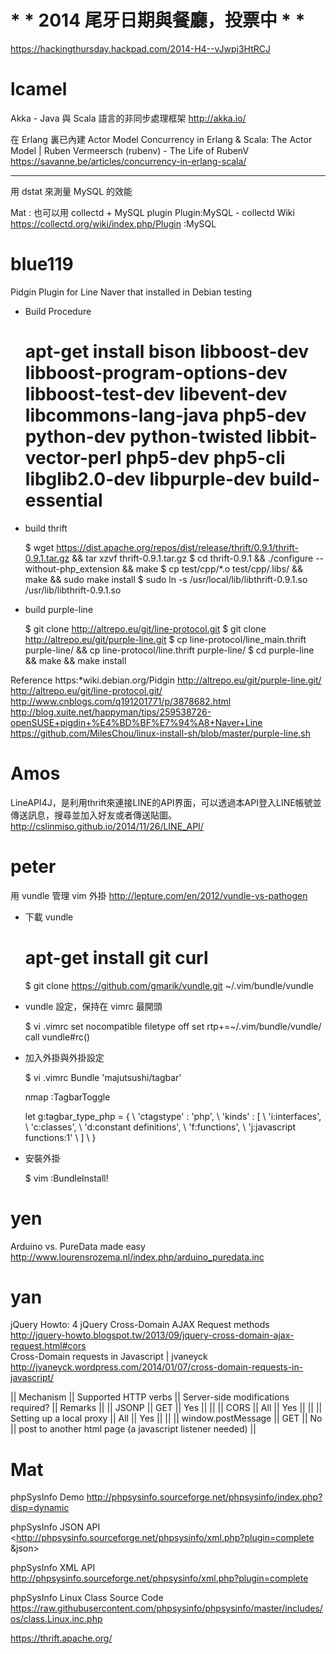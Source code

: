 # * * 2014 尾牙日期與餐廳，投票中 * *

<https://hackingthursday.hackpad.com/2014-H4--vJwpj3HtRCJ>  



# lcamel

Akka - Java 與 Scala 語言的非同步處理框架
<http://akka.io/>  

在 Erlang 裏已內建 Actor Model
Concurrency in Erlang & Scala: The Actor Model | Ruben Vermeersch (rubenv) - The Life of RubenV
<https://savanne.be/articles/concurrency-in-erlang-scala/>  

------

用 dstat 來測量 MySQL 的效能

Mat : 也可以用 collectd + MySQL plugin
Plugin:MySQL - collectd Wiki
<https://collectd.org/wiki/index.php/Plugin>  :MySQL

# blue119

Pidgin Plugin for Line Naver that installed in Debian testing

* Build Procedure


    # apt-get install bison libboost-dev libboost-program-options-dev  libboost-test-dev libevent-dev libcommons-lang-java php5-dev python-dev  python-twisted libbit-vector-perl php5-dev php5-cli libglib2.0-dev  libpurple-dev build-essential


* build thrift


    $ wget https://dist.apache.org/repos/dist/release/thrift/0.9.1/thrift-0.9.1.tar.gz && tar xzvf thrift-0.9.1.tar.gz
    $ cd thrift-0.9.1 && ./configure --without-php_extension && make
    $ cp test/cpp/*.o test/cpp/.libs/ && make && sudo make install
    $ sudo ln -s /usr/local/lib/libthrift-0.9.1.so /usr/lib/libthrift-0.9.1.so


* build purple-line


    $ git clone http://altrepo.eu/git/line-protocol.git
    $ git clone http://altrepo.eu/git/purple-line.git
    $ cp line-protocol/line_main.thrift purple-line/ && cp line-protocol/line.thrift purple-line/
    $ cd purple-line && make && make install


Reference
https:*wiki.debian.org/Pidgin
<http://altrepo.eu/git/purple-line.git/>  
<http://altrepo.eu/git/line-protocol.git/>  
<http://www.cnblogs.com/q191201771/p/3878682.html>  
<http://blog.xuite.net/happyman/tips/259538726-openSUSE+pigdin+%E4%BD%BF%E7%94%A8+Naver+Line>  
<https://github.com/MilesChou/linux-install-sh/blob/master/purple-line.sh>  

# Amos

LineAPI4J，是利用thrift來連接LINE的API界面，可以透過本API登入LINE帳號並傳送訊息，搜尋並加入好友或者傳送貼圖。
<http://cslinmiso.github.io/2014/11/26/LINE_API/>  

# peter

用 vundle 管理 vim 外掛
<http://lepture.com/en/2012/vundle-vs-pathogen>  

* 下載 vundle


    # apt-get install git curl
    $ git clone https://github.com/gmarik/vundle.git ~/.vim/bundle/vundle


* vundle 設定，保持在 vimrc 最開頭


    $ vi .vimrc
    set nocompatible
    filetype off
    set rtp+=~/.vim/bundle/vundle/
    call vundle#rc()


* 加入外掛與外掛設定


    $ vi .vimrc
    Bundle 'majutsushi/tagbar'
    
    nmap <F8> :TagbarToggle<CR>
    
    let g:tagbar_type_php  = {
      \ 'ctagstype' : 'php',
      \ 'kinds'     : [
          \ 'i:interfaces',
          \ 'c:classes',
          \ 'd:constant definitions',
          \ 'f:functions',
          \ 'j:javascript functions:1'
      \ ]
    \ }


* 安裝外掛


    $ vim
    :BundleInstall!


# yen

Arduino vs. PureData made easy
<http://www.lourensrozema.nl/index.php/arduino_puredata.inc>  

# yan

jQuery Howto: 4 jQuery Cross-Domain AJAX Request methods
<http://jquery-howto.blogspot.tw/2013/09/jquery-cross-domain-ajax-request.html#cors>  
Cross-Domain requests in Javascript | jvaneyck
<http://jvaneyck.wordpress.com/2014/01/07/cross-domain-requests-in-javascript/>  

|| Mechanism || Supported HTTP verbs || Server-side modifications required? || Remarks ||
|| JSONP || GET || Yes || ||
|| CORS || All || Yes || ||
|| Setting up a local proxy || All || Yes ||  ||
|| window.postMessage || GET || No || post to another html page (a javascript listener needed) ||

# Mat

phpSysInfo Demo
<http://phpsysinfo.sourceforge.net/phpsysinfo/index.php?disp=dynamic>  

phpSysInfo JSON API
<<http://phpsysinfo.sourceforge.net/phpsysinfo/xml.php?plugin=complete>  &json>  

phpSysInfo XML API
http://phpsysinfo.sourceforge.net/phpsysinfo/xml.php?plugin=complete

phpSysInfo Linux Class Source Code
<https://raw.githubusercontent.com/phpsysinfo/phpsysinfo/master/includes/os/class.Linux.inc.php>  

<https://thrift.apache.org/>  